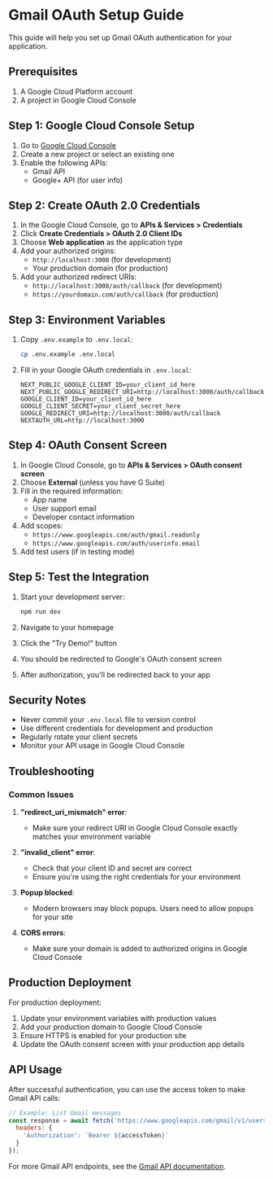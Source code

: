 # Gmail OAuth Setup Guide

This guide will help you set up Gmail OAuth authentication for your application.

## Prerequisites

1. A Google Cloud Platform account
2. A project in Google Cloud Console

## Step 1: Google Cloud Console Setup

1. Go to [Google Cloud Console](https://console.cloud.google.com/)
2. Create a new project or select an existing one
3. Enable the following APIs:
   - Gmail API
   - Google+ API (for user info)

## Step 2: Create OAuth 2.0 Credentials

1. In the Google Cloud Console, go to **APIs & Services > Credentials**
2. Click **Create Credentials > OAuth 2.0 Client IDs**
3. Choose **Web application** as the application type
4. Add your authorized origins:
   - `http://localhost:3000` (for development)
   - Your production domain (for production)
5. Add your authorized redirect URIs:
   - `http://localhost:3000/auth/callback` (for development)
   - `https://yourdomain.com/auth/callback` (for production)

## Step 3: Environment Variables

1. Copy `.env.example` to `.env.local`:
   ```bash
   cp .env.example .env.local
   ```

2. Fill in your Google OAuth credentials in `.env.local`:
   ```env
   NEXT_PUBLIC_GOOGLE_CLIENT_ID=your_client_id_here
   NEXT_PUBLIC_GOOGLE_REDIRECT_URI=http://localhost:3000/auth/callback
   GOOGLE_CLIENT_ID=your_client_id_here
   GOOGLE_CLIENT_SECRET=your_client_secret_here
   GOOGLE_REDIRECT_URI=http://localhost:3000/auth/callback
   NEXTAUTH_URL=http://localhost:3000
   ```

## Step 4: OAuth Consent Screen

1. In Google Cloud Console, go to **APIs & Services > OAuth consent screen**
2. Choose **External** (unless you have G Suite)
3. Fill in the required information:
   - App name
   - User support email
   - Developer contact information
4. Add scopes:
   - `https://www.googleapis.com/auth/gmail.readonly`
   - `https://www.googleapis.com/auth/userinfo.email`
5. Add test users (if in testing mode)

## Step 5: Test the Integration

1. Start your development server:
   ```bash
   npm run dev
   ```

2. Navigate to your homepage
3. Click the "Try Demo!" button
4. You should be redirected to Google's OAuth consent screen
5. After authorization, you'll be redirected back to your app

## Security Notes

- Never commit your `.env.local` file to version control
- Use different credentials for development and production
- Regularly rotate your client secrets
- Monitor your API usage in Google Cloud Console

## Troubleshooting

### Common Issues

1. **"redirect_uri_mismatch" error**:
   - Make sure your redirect URI in Google Cloud Console exactly matches your environment variable

2. **"invalid_client" error**:
   - Check that your client ID and secret are correct
   - Ensure you're using the right credentials for your environment

3. **Popup blocked**:
   - Modern browsers may block popups. Users need to allow popups for your site

4. **CORS errors**:
   - Make sure your domain is added to authorized origins in Google Cloud Console

## Production Deployment

For production deployment:

1. Update your environment variables with production values
2. Add your production domain to Google Cloud Console
3. Ensure HTTPS is enabled for your production site
4. Update the OAuth consent screen with your production app details

## API Usage

After successful authentication, you can use the access token to make Gmail API calls:

```javascript
// Example: List Gmail messages
const response = await fetch('https://www.googleapis.com/gmail/v1/users/me/messages', {
  headers: {
    'Authorization': `Bearer ${accessToken}`
  }
});
```

For more Gmail API endpoints, see the [Gmail API documentation](https://developers.google.com/gmail/api/reference/rest).
